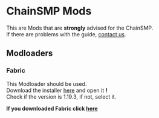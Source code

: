 # ChainSMP Mods
This are Mods that are **strongly** advised for the ChainSMP.  <br/>
If there are problems with the guide, [contact us](https://discord.gg/7V6Dpt5cDq).
## Modloaders
### Fabric
This Modloader should be used.<br/>
Download the installer [here](https://fabricmc.net/use/installer/) and open it **!**<br/>
Check if the version is 1.19.3, if not, select it. <br/>

**If you downloaded Fabric click [here](./Mods/Required.md)**



